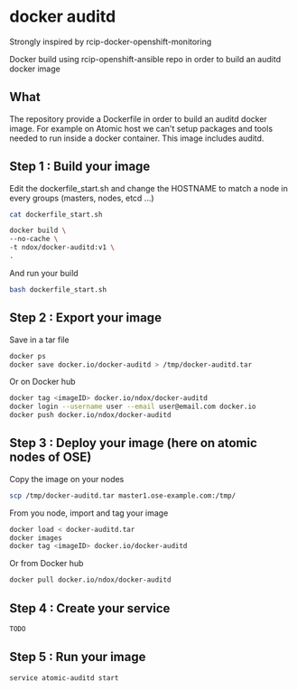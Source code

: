 # docker auditd

Strongly inspired by rcip-docker-openshift-monitoring

Docker build using rcip-openshift-ansible repo in order to build an auditd docker image

## What
The repository provide a Dockerfile in order to build an auditd docker image. For example on Atomic host we can't setup packages and tools needed to run inside a docker container.
This image includes auditd.

## Step 1 : Build your image

Edit the dockerfile_start.sh and change the HOSTNAME to match a node in every groups (masters, nodes, etcd ...)
```bash
cat dockerfile_start.sh

docker build \
--no-cache \
-t ndox/docker-auditd:v1 \
.
 ```

And run your build
```bash
bash dockerfile_start.sh
 ```

## Step 2 : Export your image

Save in a tar file
```bash
docker ps
docker save docker.io/docker-auditd > /tmp/docker-auditd.tar
 ```

Or on Docker hub

```bash
docker tag <imageID> docker.io/ndox/docker-auditd
docker login --username user --email user@email.com docker.io
docker push docker.io/ndox/docker-auditd
 ```

## Step 3 : Deploy your image (here on atomic nodes of OSE)

Copy the image on your nodes
```bash
scp /tmp/docker-auditd.tar master1.ose-example.com:/tmp/
 ```
From you node, import and tag your image
```bash
docker load < docker-auditd.tar
docker images
docker tag <imageID> docker.io/docker-auditd
 ```

Or from Docker hub

```bash
docker pull docker.io/ndox/docker-auditd
 ```
## Step 4 : Create your service

```bash
TODO
 ```


## Step 5 : Run your image

```bash
service atomic-auditd start
 ```
